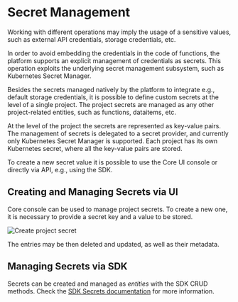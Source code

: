 # Secret Management

Working with different operations may imply the usage of a sensitive values, such as external API credentials,
storage credentials, etc.

In order to avoid embedding the credentials in the code of functions, the platform supports an explicit management
of credentials as secrets. This operation exploits the underlying secret management subsystem, such as Kubernetes Secret Manager.

Besides the secrets managed natively by the platform to integrate e.g., default storage credentials, it is possible to
define custom secrets at the level of a single project. The project secrets are managed as any other project-related entities,
such as functions, dataitems, etc.

At the level of the project the secrets are represented as key-value pairs. The management of secrets is delegated to a secret
provider, and currently only Kubernetes Secret Manager is supported. Each project has its own Kubernetes secret, where
all the key-value pairs are stored.

To create a new secret value it is possible to use the Core UI console or directly via API, e.g., using the SDK.

## Creating and Managing Secrets via UI

Core console can be used to manage project secrets. To create a new one, it is necessary to provide
a secret key and a value to be stored.

![Create project secret](../images/console/secrets-create.png)

The entries may be then deleted and updated, as well as their metadata.

## Managing Secrets via SDK

Secrets can be created and managed as *entities* with the SDK CRUD methods.
Check the [SDK Secrets documentation](https://scc-digitalhub.github.io/sdk-docs/objects/secret/entity/) for more information.
